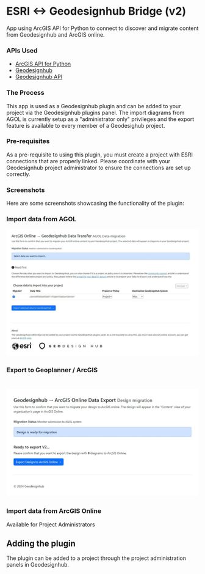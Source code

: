 # ESRI <-> Geodesignhub Bridge (v2)

App using ArcGIS API for Python to connect to discover and migrate content from Geodesignhub and ArcGIS online.

### APIs Used

 - [ArcGIS API for Python](https://developers.arcgis.com/python/)
 - [Geodesignhub](https://www.geodesignhub.com/)
 - [Geodesignhub API](https://www.geodesignhub.com/api/)

### The Process

This app is used as a Geodesignhub plugin and can be added to your project via the Geodesignhub plugins panel. The import diagrams from AGOL is currently setup as a "administrator only" privileges and the export feature is available to every member of a Geodesighub project.


### Pre-requisites

As a pre-requisite to using this plugin, you must create a project with ESRI connections that are properly linked. Please coordinate with your Geodesignhub project administrator to ensure the connections are set up correctly.

### Screenshots
Here are some screenshots showcasing the functionality of the plugin:



### Import data from AGOL

![import design](images/import-from-agol.jpg)

### Export to Geoplanner / ArcGIS
![export design](images/export-to-agol.jpg)
=======
### Import data from ArcGIS Online
Available for Project Administrators




## Adding the plugin

The plugin can be added to a project through the project administration panels in Geodesignhub.

